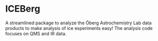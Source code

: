 # ICEBerg
A streamlined package to analyze the Öberg Astrochemistry Lab data products to make analysis of ice experiments easy!  The analysis code focuses on QMS and IR data. 
